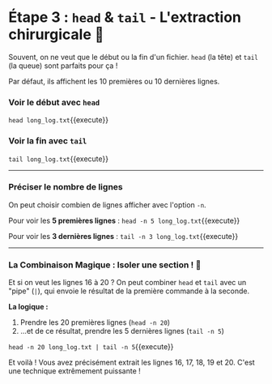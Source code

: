 # Étape 3 : `head` & `tail` - L'extraction chirurgicale 🔬

Souvent, on ne veut que le début ou la fin d'un fichier. `head` (la tête) et `tail` (la queue) sont parfaits pour ça !

Par défaut, ils affichent les 10 premières ou 10 dernières lignes.

### Voir le début avec `head`

`head long_log.txt`{{execute}}

### Voir la fin avec `tail`

`tail long_log.txt`{{execute}}

---

### Préciser le nombre de lignes

On peut choisir combien de lignes afficher avec l'option `-n`.

Pour voir les **5 premières lignes** :
`head -n 5 long_log.txt`{{execute}}

Pour voir les **3 dernières lignes** :
`tail -n 3 long_log.txt`{{execute}}

---

### La Combinaison Magique : Isoler une section ! 🚀

Et si on veut les lignes 16 à 20 ? On peut combiner `head` et `tail` avec un "pipe" (`|`), qui envoie le résultat de la première commande à la seconde.

**La logique :**
1.  Prendre les 20 premières lignes (`head -n 20`)
2.  ...et de ce résultat, prendre les 5 dernières lignes (`tail -n 5`)

`head -n 20 long_log.txt | tail -n 5`{{execute}}

Et voilà ! Vous avez précisément extrait les lignes 16, 17, 18, 19 et 20. C'est une technique extrêmement puissante !
